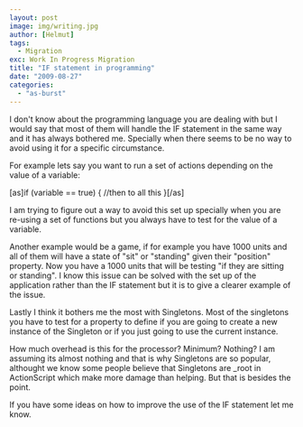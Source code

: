 ```yaml
---
layout: post
image: img/writing.jpg
author: [Helmut]
tags:
  - Migration
exc: Work In Progress Migration
title: "IF statement in programming"
date: "2009-08-27"
categories: 
  - "as-burst"
---
```


I don't know about the programming language you are dealing with but I would say that most of them will handle the IF statement in the same way and it has always bothered me. Specially when there seems to be no way to avoid using it for a specific circumstance.

For example lets say you want to run a set of actions depending on the value of a variable:

\[as\]if (variable == true) { //then to all this }\[/as\]

I am trying to figure out a way to avoid this set up specially when you are re-using a set of functions but you always have to test for the value of a variable.

Another example would be a game, if for example you have 1000 units and all of them will have a state of "sit" or "standing" given their "position" property. Now you have a 1000 units that will be testing "if they are sitting or standing". I know this issue can be solved with the set up of the application rather than the IF statement but it is to give a clearer example of the issue.

Lastly I think it bothers me the most with Singletons. Most of the singletons you have to test for a property to define if you are going to create a new instance of the Singleton or if you just going to use the current instance.

How much overhead is this for the processor? Minimum? Nothing? I am assuming its almost nothing and that is why Singletons are so popular, althought we know some people believe that Singletons are \_root in ActionScript which make more damage than helping. But that is besides the point.

If you have some ideas on how to improve the use of the IF statement let me know.
